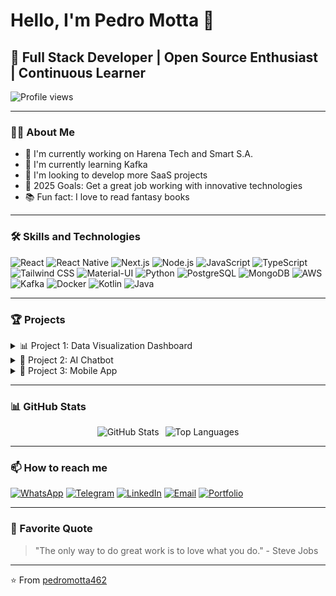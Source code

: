 # Hello, I'm Pedro Motta 👋

## 🚀 Full Stack Developer | Open Source Enthusiast | Continuous Learner

![Profile views](https://komarev.com/ghpvc/?username=pedromotta462&color=brightgreen)

---

### 🧑‍💻 About Me

- 🔭 I'm currently working on Harena Tech and Smart S.A.
- 🌱 I'm currently learning Kafka
- 👯 I'm looking to develop more SaaS projects
- 🎯 2025 Goals: Get a great job working with innovative technologies
- 📚 Fun fact: I love to read fantasy books

---

### 🛠 Skills and Technologies


![React](https://img.shields.io/badge/-React-61DAFB?style=flat-square&logo=react&logoColor=black)
![React Native](https://img.shields.io/badge/-React_Native-61DAFB?style=flat-square&logo=react&logoColor=black)
![Next.js](https://img.shields.io/badge/-Next.js-000000?style=flat-square&logo=next.js&logoColor=white)
![Node.js](https://img.shields.io/badge/-Node.js-339933?style=flat-square&logo=node.js&logoColor=white)
![JavaScript](https://img.shields.io/badge/-JavaScript-F7DF1E?style=flat-square&logo=javascript&logoColor=black)
![TypeScript](https://img.shields.io/badge/-TypeScript-3178C6?style=flat-square&logo=typescript&logoColor=white)
![Tailwind CSS](https://img.shields.io/badge/-Tailwind_CSS-38B2AC?style=flat-square&logo=tailwind-css&logoColor=white)
![Material-UI](https://img.shields.io/badge/-Material_UI-0081CB?style=flat-square&logo=material-ui&logoColor=white)
![Python](https://img.shields.io/badge/-Python-3776AB?style=flat-square&logo=python&logoColor=white)
![PostgreSQL](https://img.shields.io/badge/-PostgreSQL-336791?style=flat-square&logo=postgresql&logoColor=white)
![MongoDB](https://img.shields.io/badge/-MongoDB-47A248?style=flat-square&logo=mongodb&logoColor=white)
![AWS](https://img.shields.io/badge/-AWS-232F3E?style=flat-square&logo=amazon-aws&logoColor=white)
![Kafka](https://img.shields.io/badge/-Kafka-231F20?style=flat-square&logo=apache-kafka&logoColor=white)
![Docker](https://img.shields.io/badge/-Docker-2496ED?style=flat-square&logo=docker&logoColor=white)
![Kotlin](https://img.shields.io/badge/-Kotlin-7F52FF?style=flat-square&logo=Kotlin&logoColor=white)
![Java](https://img.shields.io/badge/-Java-ED8B00?style=flat-square&logo=Java&logoColor=white)

---

### 🏆 Projects

<details>
  <summary>📊 Project 1: Data Visualization Dashboard</summary>
  
  - Description: A real-time data visualization dashboard using React and D3.js
  - Tech Stack: React, D3.js, Node.js, Express, MongoDB
  - [GitHub Repo](https://github.com/yourusername/project1)
  - [Live Demo](https://project1-demo.com)
</details>

<details>
  <summary>🤖 Project 2: AI Chatbot</summary>
  
  - Description: An AI-powered chatbot using natural language processing
  - Tech Stack: Python, TensorFlow, Flask, React
  - [GitHub Repo](https://github.com/yourusername/project2)
  - [Live Demo](https://project2-demo.com)
</details>

<details>
  <summary>📱 Project 3: Mobile App</summary>
  
  - Description: A cross-platform mobile app for task management
  - Tech Stack: React Native, Redux, Firebase
  - [GitHub Repo](https://github.com/yourusername/project3)
  - [App Store Link](https://apps.apple.com/app/your-app)
</details>

---

### 📊 GitHub Stats

<div align="center" style="display: flex; flex-direction: row; justify-content: center; gap: 10px;">
  <img src="https://github-readme-stats.vercel.app/api?username=pedromotta462&show_icons=true&theme=radical" alt="GitHub Stats" />
  <img src="https://github-readme-stats.vercel.app/api/top-langs/?username=pedromotta462&layout=compact&theme=radical" alt="Top Languages" />
</div>

---

### 📫 How to reach me

[![WhatsApp](https://img.shields.io/badge/WhatsApp-25D366?style=flat-square&logo=whatsapp&logoColor=white)](https://contate.me/pedromotta)
[![Telegram](https://img.shields.io/badge/Telegram-2CA5E0?style=flat-square&logo=telegram&logoColor=white)](https://t.me/Pedro_Motta)
[![LinkedIn](https://img.shields.io/badge/-LinkedIn-0077B5?style=flat-square&logo=linkedin&logoColor=white)](https://www.linkedin.com/in/psvmotta/)
[![Email](https://img.shields.io/badge/-Email-D14836?style=flat-square&logo=gmail&logoColor=white)](mailto:psvmotta@gmail.com)
[![Portfolio](https://img.shields.io/badge/-Portfolio-000000?style=flat-square&logo=react&logoColor=white)](https://pmottawebsite.web.app)

---

### 💬 Favorite Quote

> "The only way to do great work is to love what you do." - Steve Jobs

---

⭐️ From [pedromotta462](https://github.com/pedromotta462)
  
  ##



